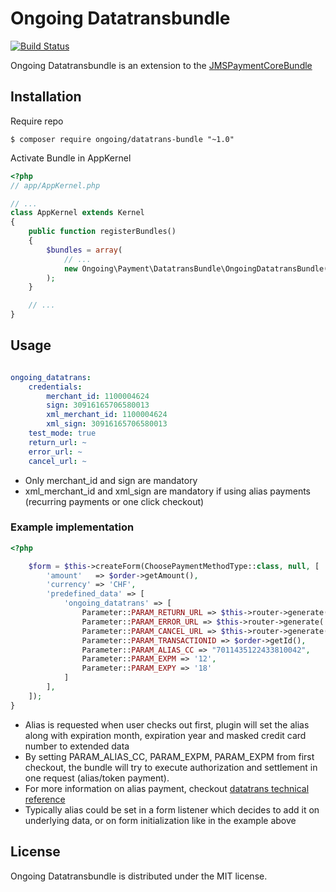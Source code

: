 # Ongoing Datatransbundle

[![Build Status](https://travis-ci.org/ongoing/ongoing-datatrans-bundle.svg?branch=master)](https://travis-ci.org/ongoing/ongoing-datatrans-bundle)

Ongoing Datatransbundle is an extension to the [JMSPaymentCoreBundle](https://github.com/schmittjoh/JMSPaymentCoreBundle) 

## Installation

Require repo

```
$ composer require ongoing/datatrans-bundle "~1.0"
```

Activate Bundle in AppKernel

```php
<?php
// app/AppKernel.php

// ...
class AppKernel extends Kernel
{
    public function registerBundles()
    {
        $bundles = array(
            // ...
            new Ongoing\Payment\DatatransBundle\OngoingDatatransBundle()
        );
    }

    // ...
}
```

## Usage

```yaml

ongoing_datatrans:
    credentials:
        merchant_id: 1100004624
        sign: 30916165706580013
        xml_merchant_id: 1100004624
        xml_sign: 30916165706580013
    test_mode: true
    return_url: ~
    error_url: ~
    cancel_url: ~
```

* Only merchant_id and sign are mandatory
* xml_merchant_id and xml_sign are mandatory if using alias payments (recurring payments or one click checkout) 


### Example implementation

```php
<?php

    $form = $this->createForm(ChoosePaymentMethodType::class, null, [
        'amount'   => $order->getAmount(),
        'currency' => 'CHF',
        'predefined_data' => [          
            'ongoing_datatrans' => [
                Parameter::PARAM_RETURN_URL => $this->router->generate('payment_datatrans_confirm', [ 'id' => $order->getId() ], Router::ABSOLUTE_URL),
                Parameter::PARAM_ERROR_URL => $this->router->generate('payment_datatrans_error', [ 'id' => $order->getId() ], Router::ABSOLUTE_URL),
                Parameter::PARAM_CANCEL_URL => $this->router->generate('payment_datatrans_cancel', [ 'id' => $order->getId() ], Router::ABSOLUTE_URL),
                Parameter::PARAM_TRANSACTIONID => $order->getId(),
                Parameter::PARAM_ALIAS_CC => "7011435122433810042",
                Parameter::PARAM_EXPM => '12',
                Parameter::PARAM_EXPY => '18'
            ]
        ],
    ]);
}
```

* Alias is requested when user checks out first, plugin will set the alias along with expiration month, expiration year and masked credit card number to extended data
* By setting PARAM_ALIAS_CC, PARAM_EXPM, PARAM_EXPM from first checkout, the bundle will try to execute authorization and settlement in one request (alias/token payment).
* For more information on alias payment, checkout [datatrans technical reference](https://pilot.datatrans.biz/showcase/doc/XML_Authorisation.pdf)
* Typically alias could be set in a form listener which decides to add it on underlying data, or on form initialization like in the example above

## License 

Ongoing Datatransbundle is distributed under the MIT license.
